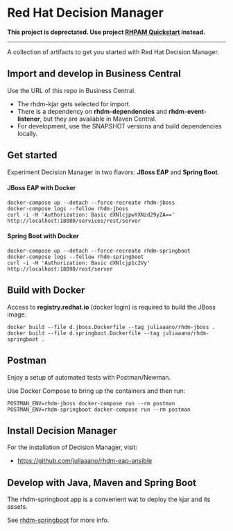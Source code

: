 # Red Hat Decision Manager 

**This project is deprectated. Use project [RHPAM Quickstart](https://github.com/juliaaano/rhdm-quickstart) instead.**

---

A collection of artifacts to get you started with Red Hat Decision Manager.

## Import and develop in Business Central

Use the URL of this repo in Business Central.

* The rhdm-kjar gets selected for import.
* There is a dependency on **rhdm-dependencies** and **rhdm-event-listener**, but they are available in Maven Central.
* For development, use the SNAPSHOT versions and build dependencies locally.

## Get started

Experiment Decision Manager in two flavors: **JBoss EAP** and **Spring Boot**.

#### JBoss EAP with Docker

```
docker-compose up --detach --force-recreate rhdm-jboss
docker-compose logs --follow rhdm-jboss
curl -i -H 'Authorization: Basic dXNlcjpwYXNzd29yZA==' http://localhost:18080/services/rest/server
```

#### Spring Boot with Docker

```
docker-compose up --detach --force-recreate rhdm-springboot
docker-compose logs --follow rhdm-springboot
curl -i -H 'Authorization: Basic dXNlcjp1c2Vy' http://localhost:18090/rest/server
```

## Build with Docker

Access to **registry.redhat.io** (docker login) is required to build the JBoss image.

```
docker build --file d.jboss.Dockerfile --tag juliaaano/rhdm-jboss .
docker build --file d.springboot.Dockerfile --tag juliaaano/rhdm-springboot .
```

## Postman

Enjoy a setup of automated tests with Postman/Newman.

Use Docker Compose to bring up the containers and then run:

```
POSTMAN_ENV=rhdm-jboss docker-compose run --rm postman
POSTMAN_ENV=rhdm-springboot docker-compose run --rm postman
```

## Install Decision Manager

For the installation of Decision Manager, visit:

* https://github.com/juliaaano/rhdm-eap-ansible

## Develop with Java, Maven and Spring Boot

The rhdm-springboot app is a convenient wat to deploy the kjar and its assets.

See [rhdm-springboot](rhdm-springboot) for more info.
